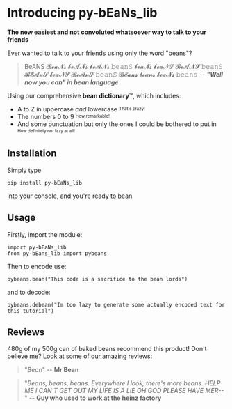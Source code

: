 # Introducing py-bEaNs_lib
**The new easiest and not convoluted whatsoever way to talk to your friends**

Ever wanted to talk to your friends using only the word "beans"?

> BeANS 𝓑𝓮𝓪𝓝𝓼 𝓫𝓮𝓐𝓝𝓼 𝓫𝓮𝓐𝓝𝓼 𝚋𝚎𝚊𝚗𝚂 𝓫𝓮𝓪𝓝𝓼 𝓫𝓮𝓪𝓝𝓢 𝓑𝓮𝓐𝓝𝓢 𝚋𝚎𝚊𝚗𝚂 𝓑𝓔𝓐𝓷𝓢 𝓫𝓮𝓪𝓝𝓢 𝓑𝓮𝓐𝓷𝓢 𝚋𝚎𝚊𝚗𝚂 𝓑𝓔𝓪𝓷𝓼 𝓫𝓮𝓪𝓷𝓼 𝓫𝓮𝓪𝓝𝓼 𝚋𝚎𝚊𝚗𝚜 
-- ***"Well now you can" in bean language***

Using our comprehensive **bean dictionary**™, which includes:
- A to Z in uppercase *and* lowercase 
<sup><sub>That's crazy!</sub></sup>
- The numbers 0 to 9
<sup><sub>How remarkable!</sub></sup>
- And some punctuation but only the ones I could be bothered to put in
<sup><sub>How definitely not lazy at all!</sub></sup>

## Installation
Simply type

    pip install py-bEaNs_lib

into your console, and you're ready to bean
## Usage
Firstly, import the module:

    import py-bEaNs_lib
    from py-bEans_lib import pybeans
  Then to encode use:
  

    pybeans.bean("This code is a sacrifice to the bean lords")
   and to decode:
   

    pybeans.debean("Im too lazy to generate some actually encoded text for this tutorial")

## Reviews
480g of my 500g can of baked beans recommend this product!
Don't believe me? Look at some of our amazing reviews:

> "*Bean*"
> -- **Mr Bean**

> "*Beans, beans, beans. Everywhere I look, there's more beans. HELP ME I CAN'T GET OUT  MY LIFE IS A LIE OH GOD PLEASE HAVE MER--*"
> -- **Guy who used to work at the heinz factory**
